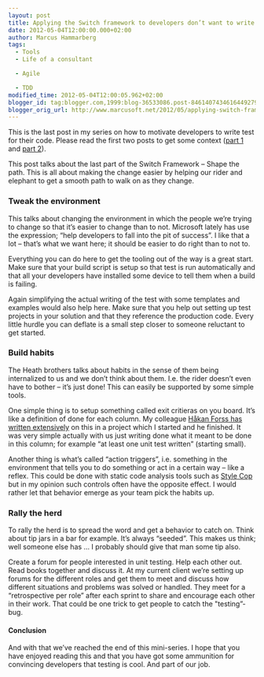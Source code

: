 ```yaml
---
layout: post
title: Applying the Switch framework to developers don’t want to write tests–part III
date: 2012-05-04T12:00:00.000+02:00
author: Marcus Hammarberg
tags:
  - Tools
  - Life of a consultant

  - Agile

  - TDD
modified_time: 2012-05-04T12:00:05.962+02:00
blogger_id: tag:blogger.com,1999:blog-36533086.post-8461407434616449279
blogger_orig_url: http://www.marcusoft.net/2012/05/applying-switch-framework-to-developers_1663.html
---
```



This is the last post in my series on how to motivate developers to
write test for their code. Please read the first two posts to get some
context (<a
href="http://www.marcusoft.net/2012/05/applying-switch-framework-to-developers.html"
target="_blank">part 1</a> and <a
href="http://www.marcusoft.net/2012/05/applying-switch-framework-to-developers_04.html"
target="_blank">part 2</a>).

This post talks about the last part of the Switch Framework – Shape the
path. This is all about making the change easier by helping our rider
and elephant to get a smooth path to walk on as they change.

### Tweak the environment

This talks about changing the environment in which the people we’re
trying to change so that it’s easier to change than to not. Microsoft
lately has use the expression; “help developers to fall into the pit of
success”. I like that a lot – that’s what we want here; it should be
easier to do right than to not to.

Everything you can do here to get the tooling out of the way is a great
start. Make sure that your build script is setup so that test is run
automatically and that all your developers have installed some device to
tell them when a build is failing.

Again simplifying the actual writing of the test with some templates and
examples would also help here. Make sure that you help out setting up
test projects in your solution and that they reference the production
code. Every little hurdle you can deflate is a small step closer to
someone reluctant to get started.

### Build habits

The Heath brothers talks about habits in the sense of them being
internalized to us and we don’t think about them. I.e. the rider doesn’t
even have to bother – it’s just done! This can easily be supported by
some simple tools.

One simple thing is to setup something called exit critieras on you
board. It’s like a definition of done for each column. My colleague <a
href="http://hakanforss.wordpress.com/2011/09/05/standard-work-in-software-developmentpart-2/"
target="_blank">Håkan Forss has written extensively</a> on this in a
project which I started and he finished. It was very simple actually
with us just writing done what it meant to be done in this column; for
example “at least one unit test written” (starting small).

Another thing is what’s called “action triggers”, i.e. something in the
environment that tells you to do something or act in a certain way –
like a reflex. This could be done with static code analysis tools such
as <a href="http://stylecop.codeplex.com/" target="_blank">Style Cop</a>
but in my opinion such controls often have the opposite effect. I would
rather let that behavior emerge as your team pick the habits up.

### Rally the herd

To rally the herd is to spread the word and get a behavior to catch on.
Think about tip jars in a bar for example. It’s always “seeded”. This
makes us think; well someone else has … I probably should give that man
some tip also.

Create a forum for people interested in unit testing. Help each other
out. Read books together and discuss it. At my current client we’re
setting up forums for the different roles and get them to meet and
discuss how different situations and problems was solved or handled.
They meet for a “retrospective per role” after each sprint to share and
encourage each other in their work. That could be one trick to get
people to catch the "testing”-bug.

#### Conclusion

And with that we’ve reached the end of this mini-series. I hope that you
have enjoyed reading this and that you have got some ammunition for
convincing developers that testing is cool. And part of our job.
